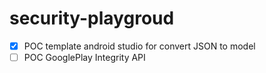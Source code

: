 # security-playgroud

- [X] POC template android studio for convert JSON to model
- [ ] POC GooglePlay Integrity API
